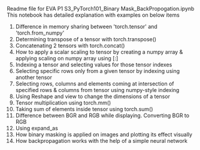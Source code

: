 Readme file for EVA P1 S3_PyTorch101_Binary Mask_BackPropogation.ipynb
This notebook has detailed explanation with examples on below items

1) Difference in memory sharing between 'torch.tensor' and 'torch.from_numpy'
2) Determining transpose of a tensor with torch.transpose() 
3) Concatenating 2 tensors with torch.concat()
4) How to apply a scalar scaling to tensor by creating a numpy array & applying scaling on numpy array using [:] 
5) Indexing a tensor and selecting values for those tensor indexes
6) Selecting specific rows only from a given tensor by indexing using another tensor
7) Selecting rows, columns and elements coming at intersection of specified rows & columns from tensor using numpy-style indexing
8) Using Reshape and view to change the dimensions of a tensor
9) Tensor multiplication using torch.mm()
10) Taking sum of elements inside tensor using torch.sum()
11) Difference between BGR and RGB while displaying. Converting BGR to RGB
12) Using expand_as 
13) How binary masking is applied on images and plotting its effect visually
14) How backpropagation works with the help of a simple neural network
